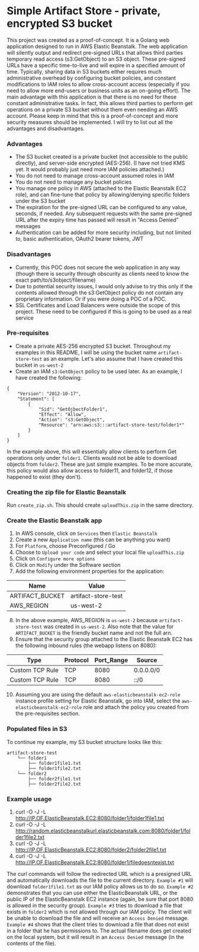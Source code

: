 # Simple Artifact Store - private, encrypted S3 bucket
This project was created as a proof-of-concept. It is a Golang web application designed to run in AWS Elastic Beanstalk.  The web application will silently output and redirect pre-signed URLs that allows third parties temporary read access (s3:GetObject) to an S3 object.  These pre-signed URLs have a specific time-to-live and will expire in a specified amount of time.  Typically, sharing data in S3 buckets either requires much administrative overhead by configuring bucket policies, and constant modifications to IAM roles to allow cross-account access (especially if you need to allow more end-users or business units as an on-going effort). The main advantage with this application is that there is no need for these constant administrative tasks.  In fact, this allows third parties to perform get operations on a private S3 bucket without them even needing an AWS account.  Please keep in mind that this is a proof-of-concept and more security measures should be implemented.  I will try to list out all the advantages and disadvantages.

### Advantages
* The S3 bucket created is a private bucket (not accessible to the public directly), and server-side encrypted (AES-256).  (I have not tried KMS yet. It would probably just need more IAM policies attached.)
* You do not need to manage cross-account assumed roles in IAM
* You do not need to manage any bucket policies
* You manage one policy in AWS (attached to the Elastic Beanstalk EC2 role), and can fine-tune that policy by allowing/denying specific folders under the S3 bucket
* The expiration for the pre-signed URL can be configured to any value, seconds, if needed.  Any subsequent requests with the same pre-signed URL after the expiry time has passed will result in "Access Denied" messages
* Authentication can be added for more security including, but not limited to, basic authentication, OAuth2 bearer tokens, JWT

### Disadvantages
* Currently, this POC does not secure the web application in any way (though there is security through obscurity as clients need to know the exact path/to/s3object/filename)
* Due to potential security issues, I would only advise to try this only if the contents allowed through the s3:GetObject policy do not contain any proprietary information.  Or if you were doing a POC of a POC.
* SSL Certificates and Load Balancers were outside the scope of this project. These need to be configured if this is going to be used as a real service

### Pre-requisites
* Create a private AES-256 encrypted S3 bucket. Throughout my examples in this README, I will be using the bucket name `artifact-store-test` as an example. Let's also assume that I have created this bucket in `us-west-2`
* Create an IAM `s3:GetObject` policy to be used later. As an example, I have created the following:
```
{
    "Version": "2012-10-17",
    "Statement": [
        {
            "Sid": "GetOjbectFolder1",
            "Effect": "Allow",
            "Action": "s3:GetObject",
            "Resource": "arn:aws:s3:::artifact-store-test/folder1*"
        }
    ]
}
```

In the example above, this will essentially allow clients to perform Get operations only under `folder1`. Clients would not be able to download objects from `folder2`.  These are just simple examples. To be more accurate, this policy would also allow access to folder11, and folder12, if those happened to exist (they don't).

### Creating the zip file for Elastic Beanstalk
Run `create_zip.sh`.  This should create `uploadThis.zip` in the same directory.

### Create the Elastic Beanstalk app
1. In AWS console, click on `Services` then `Elastic Beanstalk`
2. Create a new `Application name` (this can be anything you want)
3. For `Platform`, choose Preconfigured / Go
4. Choose to `Upload your code` and select your local file `uploadThis.zip`
5. Click on `Configure more options`
6. Click on `Modify` under the Software section
7. Add the following environment properties for the application:

| __Name__ | __Value__ |
|-------------|------------|
| ARTIFACT_BUCKET    | artifact-store-test     |
| AWS_REGION         | us-west-2 |
8. In the above example, AWS_REGION is `us-west-2` because `artifact-store-test` was created in `us-west-2`. Also note that the value for `ARTIFACT_BUCKET` is the friendly bucket name and not the full arn.
9. Ensure that the security group attached to the Elastic Beanstalk EC2 has the following inbound rules (the webapp listens on 8080):

| __Type__ | __Protocol__ | __Port_Range__ | __Source__ |
|-------------|------------|------------|------------|
| Custom TCP Rule | TCP | 8080 | 0.0.0.0/0
| Custom TCP Rule | TCP | 8080 | ::/0
10. Assuming you are using the default `aws-elasticbeanstalk-ec2-role` instance profile setting for Elastic Beanstalk, go into IAM, select the `aws-elasticbeanstalk-ec2-role` role and attach the policy you created from the pre-requisites section.

### Populated files in S3
To continue my example, my S3 bucket structure looks like this:
```
artifact-store-test
	└── folder1
	    ├── folder1file1.txt  
	    ├── folder1file2.txt
	└── folder2
	    ├── folder2file1.txt
	    ├── folder2file2.txt
```	    

### Example usage
1. curl -O -J -L http://IP.OF.ElasticBeanstalk.EC2:8080/folder1/folder1file1.txt
2. curl -O -J -L http://random.elasticbeanstalkurl.elasticbeanstalk.com:8080/folder1/folder1file2.txt
3. curl -O -J -L http://IP.OF.ElasticBeanstalk.EC2:8080/folder2/folder2file1.txt
4. curl -O -J -L http://IP.OF.ElasticBeanstalk.EC2:8080/folder1/filedoesntexist.txt

The curl commands will follow the redirected URL which is a presigned URL and automatically downloads the file to the current directory. `Example #1` will download `folder1file1.txt` as our IAM policy allows us to do so.  `Example #2` demonstrates that you can use either the ElasticBeanstalk URL, or the public IP of the ElasticBeanstalk EC2 instance (again, be sure that port 8080 is allowed in the security group).  `Example #3` tries to download a file that exists in `folder2` which is not allowed through our IAM policy. The client will be unable to download the file and will receive an `Access Denied` message. `Example #4` shows that the client tries to download a file that does not exist in a folder that he has permissions to.  The actual filename does get created on the local system, but it will result in an `Access Denied` message (in the contents of the file).
